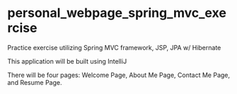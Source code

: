 # personal_webpage_spring_mvc_exercise
Practice exercise utilizing Spring MVC framework, JSP, JPA w/ Hibernate

This application will be built using IntelliJ

There will be four pages: Welcome Page, About Me Page, Contact Me Page, and Resume Page.





